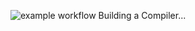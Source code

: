 ![example workflow](https://github.com/mofrisch/compiler.git/.github/workflows/cmake-single-platform.yml/badge.svg)
Building a Compiler...
